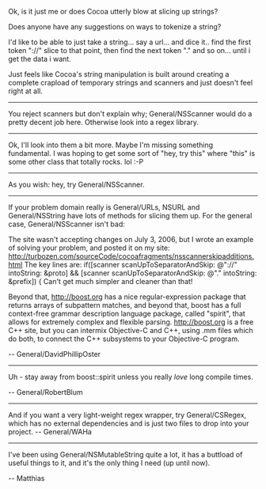 

Ok, is it just me or does Cocoa utterly blow at slicing up strings?

Does anyone have any suggestions on ways to tokenize a string? 

I'd like to be able to just take a string... say a url... and dice it.. find the first token "://" slice to that point, then find the next token "." and so on... until i get the data i want.

Just feels like Cocoa's string manipulation is built around creating a complete crapload of temporary strings and scanners and just doesn't feel right at all. 

----
You reject scanners but don't explain why; General/NSScanner would do a pretty decent job here. Otherwise look into a regex library.

----
Ok, I'll look into them a bit more. Maybe I'm missing something fundamental. I was hoping to get some sort of "hey, try this" where "this" is some other class that totally rocks. lol :-P

----
As you wish: hey, try General/NSScanner.

----

If your problem domain really is General/URLs, NSURL and General/NSString have lots of methods for slicing them up. For the general case, General/NSScanner isn't bad:

The site wasn't accepting changes on July 3, 2006,  but I wrote an example of solving your problem, and posted it on my site: http://turbozen.com/sourceCode/cocoafragments/nsscannerskipadditions.html The key lines are:
     if([scanner scanUpToSeparatorAndSkip: @"://" intoString: &proto] &&
    [scanner scanUpToSeparatorAndSkip: @"." intoString: &prefix]) {  Can't get much simpler and cleaner than that!

Beyond that, http://boost.org has a nice regular-expression package that returns arrays of subpattern matches, and beyond that, boost has a full context-free grammar description language package, called "spirit", that allows for extremely complex and flexible parsing. http://boost.org is a free C++ site, but you can intermix Objective-C and C++, using .mm files which do both, to connect the C++ subsystems to your Objective-C program.

-- General/DavidPhillipOster

----
Uh - stay away from boost::spirit unless you really *love* long compile times. 

-- General/RobertBlum

----

And if you want a very light-weight regex wrapper, try General/CSRegex, which has no external dependencies and is just two files to drop into your project. -- General/WAHa

----
I've been using General/NSMutableString quite a lot, it has a buttload of useful things to it, and it's the only thing I need (up until now). 

-- Matthias